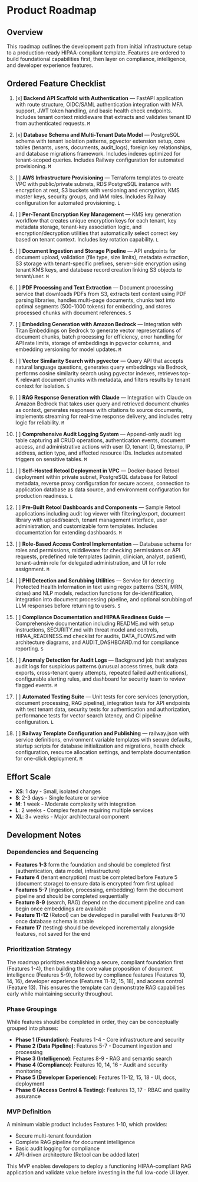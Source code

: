 # Product Roadmap

## Overview

This roadmap outlines the development path from initial infrastructure setup to a production-ready HIPAA-compliant template. Features are ordered to build foundational capabilities first, then layer on compliance, intelligence, and developer experience features.

## Ordered Feature Checklist

1. [x] **Backend API Scaffold with Authentication** — FastAPI application with route structure, OIDC/SAML authentication integration with MFA support, JWT token handling, and basic health check endpoints. Includes tenant context middleware that extracts and validates tenant ID from authenticated requests. `M`

2. [x] **Database Schema and Multi-Tenant Data Model** — PostgreSQL schema with tenant isolation patterns, pgvector extension setup, core tables (tenants, users, documents, audit_logs), foreign key relationships, and database migrations framework. Includes indexes optimized for tenant-scoped queries. Includes Railway configuration for automated provisioning. `M`

3. [ ] **AWS Infrastructure Provisioning** — Terraform templates to create VPC with public/private subnets, RDS PostgreSQL instance with encryption at rest, S3 buckets with versioning and encryption, KMS master keys, security groups, and IAM roles. Includes Railway configuration for automated provisioning. `L`

4. [ ] **Per-Tenant Encryption Key Management** — KMS key generation workflow that creates unique encryption keys for each tenant, key metadata storage, tenant-key association logic, and encryption/decryption utilities that automatically select correct key based on tenant context. Includes key rotation capability. `L`

5. [ ] **Document Ingestion and Storage Pipeline** — API endpoints for document upload, validation (file type, size limits), metadata extraction, S3 storage with tenant-specific prefixes, server-side encryption using tenant KMS keys, and database record creation linking S3 objects to tenant/user. `M`

6. [ ] **PDF Processing and Text Extraction** — Document processing service that downloads PDFs from S3, extracts text content using PDF parsing libraries, handles multi-page documents, chunks text into optimal segments (500-1000 tokens) for embedding, and stores processed chunks with document references. `S`

7. [ ] **Embedding Generation with Amazon Bedrock** — Integration with Titan Embeddings on Bedrock to generate vector representations of document chunks, batch processing for efficiency, error handling for API rate limits, storage of embeddings in pgvector columns, and embedding versioning for model updates. `M`

8. [ ] **Vector Similarity Search with pgvector** — Query API that accepts natural language questions, generates query embeddings via Bedrock, performs cosine similarity search using pgvector indexes, retrieves top-K relevant document chunks with metadata, and filters results by tenant context for isolation. `S`

9. [ ] **RAG Response Generation with Claude** — Integration with Claude on Amazon Bedrock that takes user query and retrieved document chunks as context, generates responses with citations to source documents, implements streaming for real-time response delivery, and includes retry logic for reliability. `M`

10. [ ] **Comprehensive Audit Logging System** — Append-only audit log table capturing all CRUD operations, authentication events, document access, and administrative actions with user ID, tenant ID, timestamp, IP address, action type, and affected resource IDs. Includes automated triggers on sensitive tables. `M`

11. [ ] **Self-Hosted Retool Deployment in VPC** — Docker-based Retool deployment within private subnet, PostgreSQL database for Retool metadata, reverse proxy configuration for secure access, connection to application database as data source, and environment configuration for production readiness. `L`

12. [ ] **Pre-Built Retool Dashboards and Components** — Sample Retool applications including audit log viewer with filtering/export, document library with upload/search, tenant management interface, user administration, and customizable form templates. Includes documentation for extending dashboards. `M`

13. [ ] **Role-Based Access Control Implementation** — Database schema for roles and permissions, middleware for checking permissions on API requests, predefined role templates (admin, clinician, analyst, patient), tenant-admin role for delegated administration, and UI for role assignment. `M`

14. [ ] **PHI Detection and Scrubbing Utilities** — Service for detecting Protected Health Information in text using regex patterns (SSN, MRN, dates) and NLP models, redaction functions for de-identification, integration into document processing pipeline, and optional scrubbing of LLM responses before returning to users. `S`

15. [ ] **Compliance Documentation and HIPAA Readiness Guide** — Comprehensive documentation including README.md with setup instructions, SECURITY.md with threat model and controls, HIPAA_READINESS.md checklist for audits, DATA_FLOWS.md with architecture diagrams, and AUDIT_DASHBOARD.md for compliance reporting. `S`

16. [ ] **Anomaly Detection for Audit Logs** — Background job that analyzes audit logs for suspicious patterns (unusual access times, bulk data exports, cross-tenant query attempts, repeated failed authentications), configurable alerting rules, and dashboard for security team to review flagged events. `M`

17. [ ] **Automated Testing Suite** — Unit tests for core services (encryption, document processing, RAG pipeline), integration tests for API endpoints with test tenant data, security tests for authentication and authorization, performance tests for vector search latency, and CI pipeline configuration. `L`

18. [ ] **Railway Template Configuration and Publishing** — railway.json with service definitions, environment variable templates with secure defaults, startup scripts for database initialization and migrations, health check configuration, resource allocation settings, and template documentation for one-click deployment. `M`

## Effort Scale

- **XS**: 1 day - Small, isolated changes
- **S**: 2-3 days - Single feature or service
- **M**: 1 week - Moderate complexity with integration
- **L**: 2 weeks - Complex feature requiring multiple services
- **XL**: 3+ weeks - Major architectural component

## Development Notes

### Dependencies and Sequencing

- **Features 1-3** form the foundation and should be completed first (authentication, data model, infrastructure)
- **Feature 4** (tenant encryption) must be completed before Feature 5 (document storage) to ensure data is encrypted from first upload
- **Features 5-7** (ingestion, processing, embedding) form the document pipeline and should be completed sequentially
- **Feature 8-9** (search, RAG) depend on the document pipeline and can begin once embeddings are available
- **Feature 11-12** (Retool) can be developed in parallel with Features 8-10 once database schema is stable
- **Feature 17** (testing) should be developed incrementally alongside features, not saved for the end

### Prioritization Strategy

The roadmap prioritizes establishing a secure, compliant foundation first (Features 1-4), then building the core value proposition of document intelligence (Features 5-9), followed by compliance features (Features 10, 14, 16), developer experience (Features 11-12, 15, 18), and access control (Feature 13). This ensures the template can demonstrate RAG capabilities early while maintaining security throughout.

### Phase Groupings

While features should be completed in order, they can be conceptually grouped into phases:

- **Phase 1 (Foundation)**: Features 1-4 - Core infrastructure and security
- **Phase 2 (Data Pipeline)**: Features 5-7 - Document ingestion and processing
- **Phase 3 (Intelligence)**: Features 8-9 - RAG and semantic search
- **Phase 4 (Compliance)**: Features 10, 14, 16 - Audit and security monitoring
- **Phase 5 (Developer Experience)**: Features 11-12, 15, 18 - UI, docs, deployment
- **Phase 6 (Access Control & Testing)**: Features 13, 17 - RBAC and quality assurance

### MVP Definition

A minimum viable product includes Features 1-10, which provides:
- Secure multi-tenant foundation
- Complete RAG pipeline for document intelligence
- Basic audit logging for compliance
- API-driven architecture (Retool can be added later)

This MVP enables developers to deploy a functioning HIPAA-compliant RAG application and validate value before investing in the full low-code UI layer.
